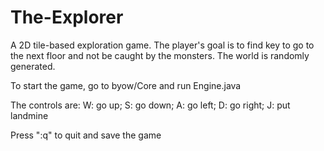 # The-Explorer
A 2D tile-based exploration game. The player's goal is to find key to go to the next floor and not be caught by the monsters. The world is randomly generated.

To start the game, go to byow/Core and run Engine.java

The controls are: 
W: go up; S: go down; A: go left; D: go right; J: put landmine

Press ":q" to quit and save the game
